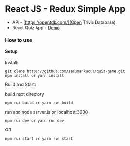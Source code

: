 # React JS - Redux Simple App

* API - [https://opentdb.com/](Open Trivia Database)
* React Quiz App - [Demo](https://react-quiz-game.netlify.com)

### How to use

#### Setup

Install:
```
git clone https://github.com/sadumankucuk/quiz-game.git
npm install or yarn install
```
Build and Start:

build next directory
```
npm run build or yarn run build
```

run app node server.js on localhost:3000
```
npm run dev or yarn run dev
```
OR 
```
npm run start or yarn run start
```
